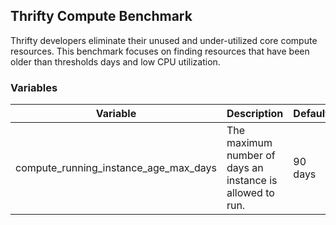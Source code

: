 ## Thrifty Compute Benchmark

Thrifty developers eliminate their unused and under-utilized core compute resources.
This benchmark focuses on finding resources that have been older than thresholds days and low CPU utilization.

### Variables

| Variable | Description | Default |
| - | - | - |
| compute_running_instance_age_max_days | The maximum number of days an instance is allowed to run. | 90 days |

